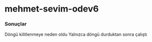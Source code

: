 # mehmet-sevim-odev6
<h3>Sonuçlar</h3>
Döngü kilitlenmeye neden oldu
Yalnızca döngü durduktan sonra çalıştı
